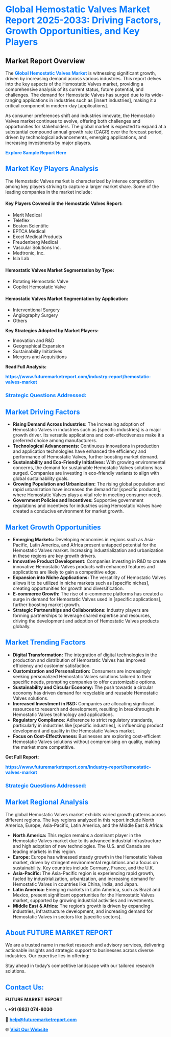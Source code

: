 <h1 style="color: #007BFF;">Global Hemostatic Valves Market Report 2025-2033: Driving Factors, Growth Opportunities, and Key Players</h1>

<section id="overview">
<h2>Market Report Overview</h2>
<p>The <a href="https://www.futuremarketreport.com/industry-report/hemostatic-valves-market" style="color: #007BFF; text-decoration: none;"><strong>Global Hemostatic Valves Market</strong></a> is witnessing significant growth, driven by increasing demand across various industries. This report delves into the key aspects of the Hemostatic Valves market, providing a comprehensive analysis of its current status, future potential, and challenges. The demand for Hemostatic Valves has surged due to its wide-ranging applications in industries such as [insert industries], making it a critical component in modern-day [applications].</p>
<p>As consumer preferences shift and industries innovate, the Hemostatic Valves market continues to evolve, offering both challenges and opportunities for stakeholders. The global market is expected to expand at a substantial compound annual growth rate (CAGR) over the forecast period, driven by technological advancements, emerging applications, and increasing investments by major players.</p>
</section>

<section id="overview">
<p><a href="https://www.futuremarketreport.com/request-sample/reportId=43744" style="color: #007BFF; text-decoration: none;"><strong>Explore Sample Report Here</strong></a></p>
</section>

<section id="key-players">
<h2 style="color: #007BFF;">Market Key Players Analysis</h2>
<p>The Hemostatic Valves market is characterized by intense competition among key players striving to capture a larger market share. Some of the leading companies in the market include:</p>
<h4>Key Players Covered in the Hemostatic Valves Report:</h4>
<ul><li>Merit Medical</li><li>Teleflex</li><li>Boston Scientific</li><li>EPTCA Medical</li><li>Excel Medical Products</li><li>Freudenberg Medical</li><li>Vascular Solutions Inc.</li><li>Medtronic, Inc.</li><li>Isla Lab</li></ul>
<h4>Hemostatic Valves Market Segmentation by Type:</h4>
<ul><li>Rotating Hemostatic Valve</li><li>Copilot Hemostatic Valve</li></ul>

<h4>Hemostatic Valves Market Segmentation by Application:</h4>
<ul><li>Interventional Surgery</li><li>Angiography Surgery</li><li>Others</li></ul>
<p><strong>Key Strategies Adopted by Market Players:</strong></p>
<ul>
<li>Innovation and R&D</li>
<li>Geographical Expansion</li>
<li>Sustainability Initiatives</li>
<li>Mergers and Acquisitions</li>
</ul>
</section>

<section>
<p><strong>Read Full Analysis: </strong></p><a href="https://www.futuremarketreport.com/industry-report/hemostatic-valves-market" style="color: #007BFF; text-decoration: none;"><strong>https://www.futuremarketreport.com/industry-report/hemostatic-valves-market</strong></a>
<h3 style="color: #007BFF;">Strategic Questions Addressed:</h3>
</section>

<section id="driving-factors">
<h2 style="color: #007BFF;">Market Driving Factors</h2>
<ul>
<li><strong>Rising Demand Across Industries:</strong> The increasing adoption of Hemostatic Valves in industries such as [specific industries] is a major growth driver. Its versatile applications and cost-effectiveness make it a preferred choice among manufacturers.</li>
<li><strong>Technological Advancements:</strong> Continuous innovations in production and application technologies have enhanced the efficiency and performance of Hemostatic Valves, further boosting market demand.</li>
<li><strong>Sustainability and Eco-Friendly Initiatives:</strong> With growing environmental concerns, the demand for sustainable Hemostatic Valves solutions has surged. Companies are investing in eco-friendly variants to align with global sustainability goals.</li>
<li><strong>Growing Population and Urbanization:</strong> The rising global population and rapid urbanization have increased the demand for [specific products], where Hemostatic Valves plays a vital role in meeting consumer needs.</li>
<li><strong>Government Policies and Incentives:</strong> Supportive government regulations and incentives for industries using Hemostatic Valves have created a conducive environment for market growth.</li>
</ul>
</section>

<section id="growth-opportunities">
<h2 style="color: #007BFF;">Market Growth Opportunities</h2>
<ul>
<li><strong>Emerging Markets:</strong> Developing economies in regions such as Asia-Pacific, Latin America, and Africa present untapped potential for the Hemostatic Valves market. Increasing industrialization and urbanization in these regions are key growth drivers.</li>
<li><strong>Innovative Product Development:</strong> Companies investing in R&D to create innovative Hemostatic Valves products with enhanced features and applications are likely to gain a competitive edge.</li>
<li><strong>Expansion into Niche Applications:</strong> The versatility of Hemostatic Valves allows it to be utilized in niche markets such as [specific niches], creating opportunities for growth and diversification.</li>
<li><strong>E-commerce Growth:</strong> The rise of e-commerce platforms has created a surge in demand for Hemostatic Valves used in [specific applications], further boosting market growth.</li>
<li><strong>Strategic Partnerships and Collaborations:</strong> Industry players are forming partnerships to leverage shared expertise and resources, driving the development and adoption of Hemostatic Valves products globally.</li>
</ul>
</section>

<section id="trending-factors">
<h2 style="color: #007BFF;">Market Trending Factors</h2>
<ul>
<li><strong>Digital Transformation:</strong> The integration of digital technologies in the production and distribution of Hemostatic Valves has improved efficiency and customer satisfaction.</li>
<li><strong>Customization and Personalization:</strong> Consumers are increasingly seeking personalized Hemostatic Valves solutions tailored to their specific needs, prompting companies to offer customizable options.</li>
<li><strong>Sustainability and Circular Economy:</strong> The push towards a circular economy has driven demand for recyclable and reusable Hemostatic Valves solutions.</li>
<li><strong>Increased Investment in R&D:</strong> Companies are allocating significant resources to research and development, resulting in breakthroughs in Hemostatic Valves technology and applications.</li>
<li><strong>Regulatory Compliance:</strong> Adherence to strict regulatory standards, particularly in industries like [specific industries], is influencing product development and quality in the Hemostatic Valves market.</li>
<li><strong>Focus on Cost-Effectiveness:</strong> Businesses are exploring cost-efficient Hemostatic Valves solutions without compromising on quality, making the market more competitive.</li>
</ul>
</section>

<section>
<p><strong>Get Full Report: </strong></p><a href="https://www.futuremarketreport.com/industry-report/hemostatic-valves-market" style="color: #007BFF; text-decoration: none;"><strong>https://www.futuremarketreport.com/industry-report/hemostatic-valves-market</strong></a>
<h3 style="color: #007BFF;">Strategic Questions Addressed:</h3>
</section>


<section id="regional-analysis">
<h2 style="color: #007BFF;">Market Regional Analysis</h2>
<p>The global Hemostatic Valves market exhibits varied growth patterns across different regions. The key regions analyzed in this report include North America, Europe, Asia-Pacific, Latin America, and the Middle East & Africa:</p>
<ul>
<li><strong>North America:</strong> This region remains a dominant player in the Hemostatic Valves market due to its advanced industrial infrastructure and high adoption of new technologies. The U.S. and Canada are leading markets in this region.</li>
<li><strong>Europe:</strong> Europe has witnessed steady growth in the Hemostatic Valves market, driven by stringent environmental regulations and a focus on sustainability. Key countries include Germany, France, and the U.K.</li>
<li><strong>Asia-Pacific:</strong> The Asia-Pacific region is experiencing rapid growth, fueled by industrialization, urbanization, and increasing demand for Hemostatic Valves in countries like China, India, and Japan.</li>
<li><strong>Latin America:</strong> Emerging markets in Latin America, such as Brazil and Mexico, present significant opportunities for the Hemostatic Valves market, supported by growing industrial activities and investments.</li>
<li><strong>Middle East & Africa:</strong> The region’s growth is driven by expanding industries, infrastructure development, and increasing demand for Hemostatic Valves in sectors like [specific sectors].</li>
</ul>
</section>

<footer>
<h2 style="color: #007BFF;">About FUTURE MARKET REPORT</h2>
<p>We are a trusted name in market research and advisory services, delivering actionable insights and strategic support to businesses across diverse industries. Our expertise lies in offering:</p>

<p>Stay ahead in today’s competitive landscape with our tailored research solutions.</p>

<h2 style="color: #007BFF;">Contact Us:</h2>
<p><strong>FUTURE MARKET REPORT</strong></p>
<p>📞 <strong>+91 (883) 074-8030</strong></p>
<p>📧 <strong><a href="mailto:help@futuremarketreport.com" style="color: #007BFF;">help@futuremarketreport.com</a></strong></p>
<p>🌐 <strong><a href="https://www.futuremarketreport.com/" style="color: #007BFF;">Visit Our Website</a></strong></p>
</footer>